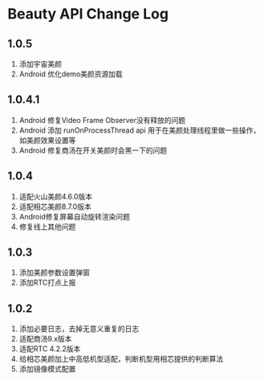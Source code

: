 # Beauty API Change Log
## 1.0.5
1. 添加宇宙美颜
2. Android 优化demo美颜资源加载

## 1.0.4.1
1. Android 修复Video Frame Observer没有释放的问题
2. Android 添加 runOnProcessThread api 用于在美颜处理线程里做一些操作，如美颜效果设置等
3. Android 修复商汤在开关美颜时会黑一下的问题

## 1.0.4
1. 适配火山美颜4.6.0版本
2. 适配相芯美颜8.7.0版本
3. Android修复屏幕自动旋转渲染问题
4. 修复线上其他问题

## 1.0.3
1. 添加美颜参数设置弹窗
2. 添加RTC打点上报

## 1.0.2
1. 添加必要日志，去掉无意义重复的日志
2. 适配商汤9.x版本
3. 适配RTC 4.2.2版本
4. 给相芯美颜加上中高低机型适配，判断机型用相芯提供的判断算法
5. 添加镜像模式配置
